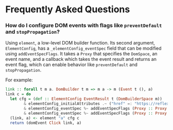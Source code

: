 # Frequently Asked Questions

### How do I configure DOM events with flags like `preventDefault` and `stopPropagation`?

Using `element`, a low-level DOM builder function. Its second argument, `ElementConfig`, has a `_elementConfig_eventSpec` field that can be modified using `addEventSpecFlags`. It takes a `Proxy` that specifies the `DomSpace`, an event name, and a callback which takes the event result and returns an event flag, which can enable behavior like `preventDefault` and `stopPropagation`.

For example:

```haskell
link :: forall t m a. DomBuilder t m => m a -> m (Event t (), a)
link c = do
  let cfg = (def :: ElementConfig EventResult t (DomBuilderSpace m))
        & elementConfig_initialAttributes .~ ("href" =: "https://reflex-frp.org")
        & elementConfig_eventSpec %~ addEventSpecFlags (Proxy :: Proxy (DomBuilderSpace m)) Click (const preventDefault)
        & elementConfig_eventSpec %~ addEventSpecFlags (Proxy :: Proxy (DomBuilderSpace m)) Click (const stopPropagation)
  (link, a) <- element "a" cfg c
  return (domEvent Click link, a)
```